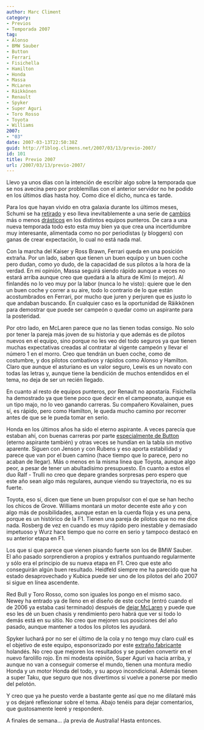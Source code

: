 ```yaml
---
author: Marc Climent
category:
- Previos
- Temporada 2007
tag:
- Alonso
- BMW Sauber
- Button
- Ferrari
- Fisichella
- Hamilton
- Honda
- Massa
- McLaren
- Räikkönen
- Renault
- Spyker
- Super Aguri
- Toro Rosso
- Toyota
- Williams
2007:
- "03"
date: 2007-03-13T22:50:38Z
guid: http://f1blog.climens.net/2007/03/13/previo-2007/
id: 101
title: Previo 2007
url: /2007/03/13/previo-2007/
---
```


Llevo ya unos días con la intención de escribir algo sobre la temporada que se nos avecina pero por problemillas con el anterior servidor no he podido en los últimos días hasta hoy. Como dice el dicho, nunca es tarde.

Para los que hayan vivido en otra galaxia durante los últimos meses, Schumi se ha [retirado](https://web.archive.org/web/20100408181915/http://f1.informativos.telecinco.es/f1_210.htm "Schumacher se retirará de la Fórmula 1 después del Mundial") y eso lleva inevitablemente a una serie de [cambios](http://www.motorpasion.com/2005/12/19-alonso-ficha-por-mclaren-para-2007 "Alonso ficha por McLaren") más o menos [drásticos](http://www.20minutos.es/noticia/146319/0/Raikkonen/Ferrari/2007/ "Räikkönen correrá en Ferrari") en los distintos equipos punteros. De cara a una nueva temporada todo esto esta muy bien ya que crea una incertidumbre muy interesante, alimentada como no por periodistas (y bloggers) con ganas de crear expectación, lo cual no está nada mal.

Con la marcha del Kaiser y Ross Brawn, Ferrari queda en una posición extraña. Por un lado, saben que tienen un buen equipo y un buen coche pero dudan, como yo dudo, de la capacidad de sus pilotos a la hora de la verdad. En mi opinión, Massa seguirá siendo rápido aunque a veces no estará arriba aunque creo que quedará a la altura de Kimi (o mejor). Al finlandés no lo veo muy por la labor (nunca lo he visto): quiere que le den un buen coche y correr a su aire, todo lo contrario de lo que están acostumbrados en Ferrari, por mucho que juren y perjuren que es justo lo que andaban buscando. En cualquier caso es la oportunidad de Räikkönen para demostrar que puede ser campeón o quedar como un aspirante para la posteridad.

Por otro lado, en McLaren parece que no las tienen todas consigo. No solo por tener la pareja más joven de su historia y que además es de pilotos nuevos en el equipo, sino porque no les veo del todo seguros ya que tienen muchas expectativas creadas al contratar al vigente campeón y llevar el número 1 en el morro. Creo que tendrán un buen coche, como de costumbre, y dos pilotos combativos y rápidos como Alonso y Hamilton. Claro que aunque el asturiano es un valor seguro, Lewis es un novato con todas las letras y, aunque tiene la bendición de muchos entendidos en el tema, no deja de ser un recién llegado.

En cuanto al resto de equipos punteros, por Renault no apostaría. Fisichella ha demostrado ya que tiene poco que decir en el campeonato, aunque es un tipo majo, no lo veo ganando carreras. Su compañero Kovalainen, pues sí, es rápido, pero como Hamilton, le queda mucho camino por recorrer antes de que se le pueda tomar en serio.

Honda en los últimos años ha sido el eterno aspirante. A veces parecía que estaban ahí, con buenas carreras por parte [especialmente de Button](/2006/08/08/cronica-gp-hungria/ "Crónica GP Hungría") (eterno aspirante también) y otras veces se hundían en la tabla sin motivo aparente. Siguen con Jenson y con Rubens y eso aporta estabilidad y parece que van por el buen camino (hace tiempo que lo parece, pero no acaban de llegar). Más o menos en la misma linea que Toyota, aunque algo peor, a pesar de tener un abultadísimo presupuesto. En cuanto a estos el duo Ralf - Trulli no creo que depare grandes sorpresas pero espero que este año sean algo más regulares, aunque viendo su trayectoria, no es su fuerte.

Toyota, eso sí, dicen que tiene un buen propulsor con el que se han hecho los chicos de Grove. Williams montará un motor decente este año y con algo más de posibilidades, aunque estan en la cuerda floja y es una pena, porque es un histórico de la F1. Tienen una pareja de pilotos que no me dice nada. Rosberg de vez en cuando es muy rápido pero inestable y demasiado impetuoso y Wurz hace tiempo que no corre en serio y tampoco destacó en su anterior etapa en F1.

Los que si que parece que vienen pisando fuerte son los de BMW Sauber. El año pasado sorprendieron a propios y extraños puntuando regularmente y sólo era el principio de su nueva etapa en F1. Creo que este año conseguirán algún buen resultado. Heidfeld siempre me ha parecido que ha estado desaprovechado y Kubica puede ser uno de los pilotos del año 2007 si sigue en línea ascendente.

Red Bull y Toro Rosso, como son iguales los pongo en el mismo saco. Newey ha entrado ya de lleno en el diseño de este coche (entró cuando el de 2006 ya estaba casi terminado) después de [dejar McLaren](/2005/11/09/newey-abandona-mclaren "Newey abandona McLaren") y puede que eso les dé un buen chasis y rendimiento pero habrá que ver si todo lo demás está en su sitio. No creo que mejoren sus posiciones del año pasado, aunque mantener a todos los pilotos les ayudará.

Spyker luchará por no ser el último de la cola y no tengo muy claro cuál es el objetivo de este equipo, esponsorizado por este [extraño fabricante](http://www.spykercars.nl/ "Spyker Cars") holandés. No creo que mejoren los resultados y se pueden convertir en el nuevo farolillo rojo. En mi modesta opinión, Super Aguri va hacia arriba, y aunque no van a conseguir comerse el mundo, tienen una montura medio Honda y un motor Honda del todo, y su apoyo incondicional. Además tienen a super Taku, que seguro que nos divertimos si vuelve a ponerse por medio del pelotón.

Y creo que ya he puesto verde a bastante gente así que no me dilataré más y os dejaré reflexionar sobre el tema. Abajo tenéis para dejar comentarios, que gustosamente leeré y responderé.

A finales de semana&#8230; ¡la previa de Australia! Hasta entonces.